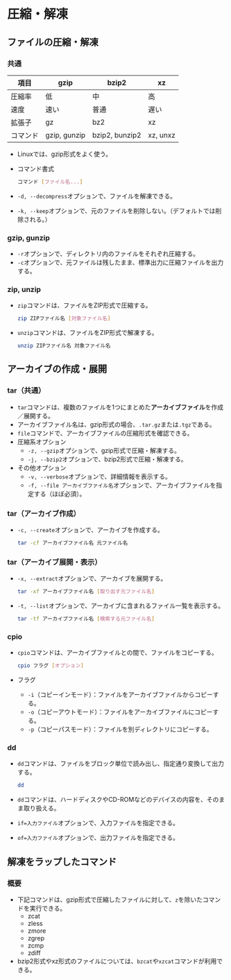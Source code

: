 # 圧縮・解凍

## ファイルの圧縮・解凍

### 共通

| 項目     | gzip         | bzip2          | xz       |
| -------- | ------------ | -------------- | -------- |
| 圧縮率   | 低           | 中             | 高       |
| 速度     | 速い         | 普通           | 遅い     |
| 拡張子   | gz           | bz2            | xz       |
| コマンド | gzip, gunzip | bzip2, bunzip2 | xz, unxz |

- Linuxでは、gzip形式をよく使う。

- コマンド書式

  ```bash
  コマンド [ファイル名...]
  ```

- `-d, --decompress`オプションで、ファイルを解凍できる。
- `-k, --keep`オプションで、元のファイルを削除しない。（デフォルトでは削除される。）

### gzip, gunzip

- `-r`オプションで、ディレクトリ内のファイルをそれぞれ圧縮する。
- `-c`オプションで、元ファイルは残したまま、標準出力に圧縮ファイルを出力する。

### zip, unzip

- `zip`コマンドは、ファイルをZIP形式で圧縮する。

  ```bash
  zip ZIPファイル名 [対象ファイル名]
  ```

- `unzip`コマンドは、ファイルをZIP形式で解凍する。

  ```bash
  unzip ZIPファイル名 対象ファイル名
  ```

## アーカイブの作成・展開

### tar（共通）

- `tar`コマンドは、複数のファイルを1つにまとめた**アーカイブファイル**を作成／展開する。
- アーカイブファイル名は、gzip形式の場合、`.tar.gz`または`.tgz`である。
- `file`コマンドで、アーカイブファイルの圧縮形式を確認できる。
- 圧縮系オプション
  - `-z, --gzip`オプションで、gzip形式で圧縮・解凍する。
  - `-j, --bzip2`オプションで、bzip2形式で圧縮・解凍する。
- その他オプション
  - `-v, --verbose`オプションで、詳細情報を表示する。
  - `-f, --file アーカイブファイル名`オプションで、アーカイブファイルを指定する（ほぼ必須）。

### tar（アーカイブ作成）

- `-c, --create`オプションで、アーカイブを作成する。

  ```bash
  tar -cf アーカイブファイル名 元ファイル名
  ```

### tar（アーカイブ展開・表示）

- `-x, --extract`オプションで、アーカイブを展開する。

  ```bash
  tar -xf アーカイブファイル名 [取り出す元ファイル名]
  ```

- `-t, --list`オプションで、アーカイブに含まれるファイル一覧を表示する。

  ```bash
  tar -tf アーカイブファイル名 [検索する元ファイル名]
  ```

### cpio

- `cpio`コマンドは、アーカイブファイルとの間で、ファイルをコピーする。

  ```bash
  cpio フラグ [オプション]
  ```

- フラグ
  - `-i`（コピーインモード）：ファイルをアーカイブファイルからコピーする。
  - `-o`（コピーアウトモード）：ファイルをアーカイブファイルにコピーする。
  - `-p`（コピーパスモード）：ファイルを別ディレクトリにコピーする。

### dd

- `dd`コマンドは、ファイルをブロック単位で読み出し、指定通り変換して出力する。

  ```bash
  dd
  ```
  
- `dd`コマンドは、ハードディスクやCD-ROMなどのデバイスの内容を、そのまま取り扱える。
- `if=入力ファイル`オプションで、入力ファイルを指定できる。
- `of=入力ファイル`オプションで、出力ファイルを指定できる。

## 解凍をラップしたコマンド

### 概要

- 下記コマンドは、gzip形式で圧縮したファイルに対して、`z`を除いたコマンドを実行できる。
  - zcat
  - zless
  - zmore
  - zgrep
  - zcmp
  - zdiff
- bzip2形式やxz形式のファイルについては、`bzcat`や`xzcat`コマンドが利用できる。
